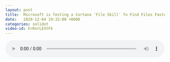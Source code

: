 ```yaml
---
layout: post
title:  Microsoft is Testing a Cortana 'File Skill' To Find Files Faster in Windows 10
date:   2020-12-04 19:32:00 +0000
categories: solidot
video-id: hrKnrLEXtFk
---
```


<audio src="/assets/3ee6bfaaf498a79c3252c58155f3988f.mp3" style="width: 100%;" controls></audio>

